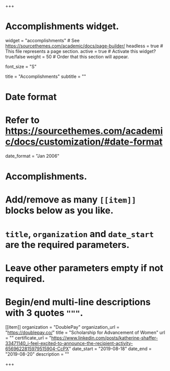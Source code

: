 +++
# Accomplishments widget.
widget = "accomplishments"  # See https://sourcethemes.com/academic/docs/page-builder/
headless = true  # This file represents a page section.
active = true  # Activate this widget? true/false
weight = 50  # Order that this section will appear.

font_size = "S"

title = "Accomplish&shy;ments"
subtitle = ""

# Date format
#   Refer to https://sourcethemes.com/academic/docs/customization/#date-format
date_format = "Jan 2006"

# Accomplishments.
#   Add/remove as many `[[item]]` blocks below as you like.
#   `title`, `organization` and `date_start` are the required parameters.
#   Leave other parameters empty if not required.
#   Begin/end multi-line descriptions with 3 quotes `"""`.

[[item]]
  organization = "DoublePay"
  organization_url = "https://doublepay.co/"
  title = "Scholarship for Advancement of Women"
  url = ""
  certificate_url = "https://www.linkedin.com/posts/katherine-shaffer-33471140_i-feel-excited-to-announce-the-recipient-activity-6569622815979515904-CcPX"
  date_start = "2019-08-18"
  date_end = "2019-08-20"
  description = ""

+++
